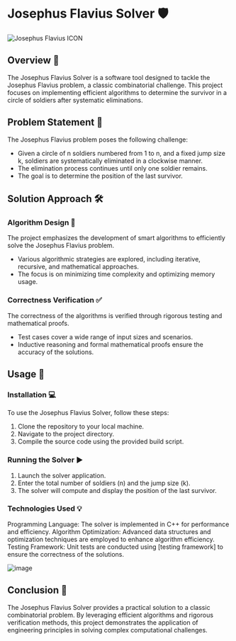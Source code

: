 # Josephus Flavius Solver 🛡️

![Josephus Flavius ICON](https://github.com/007matan/JosephusFlavius/logo.png)


## Overview 📜

The Josephus Flavius Solver is a software tool designed to tackle the Josephus Flavius problem, a classic combinatorial challenge. This project focuses on implementing efficient algorithms to determine the survivor in a circle of soldiers after systematic eliminations.

## Problem Statement 🎯

The Josephus Flavius problem poses the following challenge:
- Given a circle of n soldiers numbered from 1 to n, and a fixed jump size k, soldiers are systematically eliminated in a clockwise manner.
- The elimination process continues until only one soldier remains.
- The goal is to determine the position of the last survivor.

## Solution Approach 🛠️

### Algorithm Design 🧠
The project emphasizes the development of smart algorithms to efficiently solve the Josephus Flavius problem.
- Various algorithmic strategies are explored, including iterative, recursive, and mathematical approaches.
- The focus is on minimizing time complexity and optimizing memory usage.

### Correctness Verification ✅
The correctness of the algorithms is verified through rigorous testing and mathematical proofs.
- Test cases cover a wide range of input sizes and scenarios.
- Inductive reasoning and formal mathematical proofs ensure the accuracy of the solutions.

## Usage 🚀

### Installation 💻
To use the Josephus Flavius Solver, follow these steps:
1. Clone the repository to your local machine.
2. Navigate to the project directory.
3. Compile the source code using the provided build script.

### Running the Solver ▶️
1. Launch the solver application.
2. Enter the total number of soldiers (n) and the jump size (k).
3. The solver will compute and display the position of the last survivor.

### Technologies Used 💡
Programming Language: The solver is implemented in C++ for performance and efficiency.
Algorithm Optimization: Advanced data structures and optimization techniques are employed to enhance algorithm efficiency.
Testing Framework: Unit tests are conducted using [testing framework] to ensure the correctness of the solutions.

![image](https://github.com/007matan/JosephusFlavius/assets/25869697/aea35885-16b7-4bc7-9ba3-99d6b8af3399)


## Conclusion 🏁
The Josephus Flavius Solver provides a practical solution to a classic combinatorial problem. By leveraging efficient algorithms and rigorous verification methods, this project demonstrates the application of engineering principles in solving complex computational challenges.
